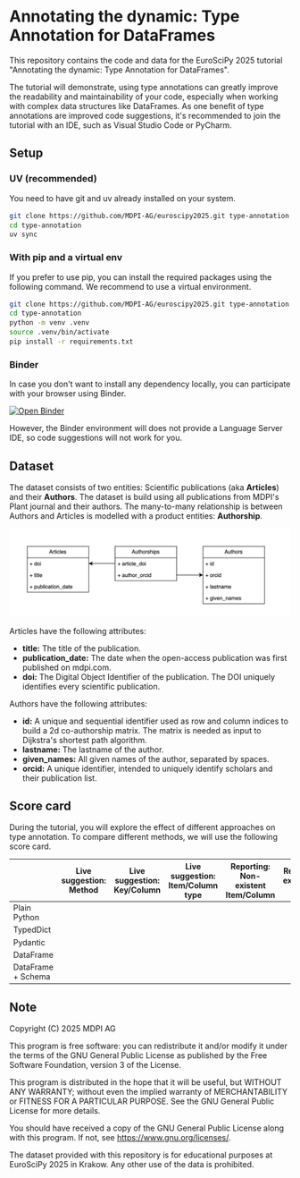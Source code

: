 # Annotating the dynamic: Type Annotation for DataFrames

This repository contains the code and data for the EuroSciPy 2025 tutorial "Annotating the dynamic: Type Annotation for DataFrames".

The tutorial will demonstrate, using type annotations can greatly improve the readability and maintainability of your code, especially when working with complex data structures like DataFrames.
As one benefit of type annotations are improved code suggestions,
it's recommended to join the tutorial with an IDE, such as Visual Studio Code or PyCharm.

## Setup

### UV (recommended)

You need to have git and uv already installed on your system.

```bash
git clone https://github.com/MDPI-AG/euroscipy2025.git type-annotation
cd type-annotation
uv sync
```

### With pip and a virtual env

If you prefer to use pip, you can install the required packages using the following command. We recommend to use a virtual environment.

```bash
git clone https://github.com/MDPI-AG/euroscipy2025.git type-annotation
cd type-annotation
python -m venv .venv
source .venv/bin/activate
pip install -r requirements.txt
```

### Binder

In case you don't want to install any dependency locally, you can participate with your browser using Binder. 

[![Open Binder](https://mybinder.org/badge_logo.svg)](https://mybinder.org/v2/gh/MDPI-AG/euroscipy2025/HEAD)

However, the Binder environment will does not provide a Language Server IDE, so code suggestions will not work for you.

## Dataset

The dataset consists of two entities: Scientific publications (aka **Articles**) and their **Authors**. The dataset is build using all publications from MDPI's Plant journal and their authors. The many-to-many relationship is between Authors and Articles is modelled with a product entities: **Authorship**.

![Data model](images/data_model.drawio.png)

Articles have the following attributes:
  * **title:** The title of the publication.
  * **publication_date:** The date when the open-access publication was first published on mdpi.com.
  * **doi:** The Digital Object Identifier of the publication. The DOI uniquely identifies every scientific publication. 

Authors have the following attributes:
  * **id:** A unique and sequential identifier used as row and column indices to build a 2d co-authorship matrix. The matrix is needed as input to Dijkstra's shortest path algorithm.
  * **lastname:** The lastname of the author.
  * **given_names:** All given names of the author, separated by spaces.
  * **orcid:** A unique identifier, intended to uniquely identify scholars and their publication list.

## Score card

During the tutorial, you will explore the effect of different approaches on type annotation. To compare different methods,
we will use the following score card.

| | Live suggestion: Method | Live suggestion: Key/Column | Live suggestion: Item/Column type | Reporting: Non-existent Item/Column | Reporting: Non-existent/Column (mypy) | Reporting: Argument mistake | Reporting: Argument mistake (mypy) | Data Validation | 
|----------|-------------|------------------|-------------|------------|------------------|------------------|------------------|------------------|
| Plain Python | | | | | | | | | 
| TypedDict  | | | | | | | | |
| Pydantic  | | | | | | | | |
| DataFrame | | | | | | | | |
| DataFrame + Schema | | | | | | | | |



## Note
Copyright (C) 2025 MDPI AG

This program is free software: you can redistribute it and/or modify
it under the terms of the GNU General Public License as published by
the Free Software Foundation, version 3 of the License.

This program is distributed in the hope that it will be useful,
but WITHOUT ANY WARRANTY; without even the implied warranty of
MERCHANTABILITY or FITNESS FOR A PARTICULAR PURPOSE.  See the
GNU General Public License for more details.

You should have received a copy of the GNU General Public License
along with this program.  If not, see <https://www.gnu.org/licenses/>.


The dataset provided with this repository is for educational purposes at EuroSciPy 2025 in Krakow. Any other use of the data is prohibited.